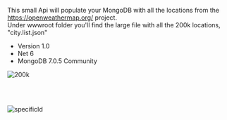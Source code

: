 This small Api will populate your MongoDB with all the locations from the https://openweathermap.org/ project. <br>
Under wwwroot folder you'll find the large file with all the 200k locations, "city.list.json"

<ul>
  <li>Version 1.0</li>
  <li>Net 6</li>
  <li>MongoDB 7.0.5 Community</li>
</ul>

![200k](https://github.com/protsenkomaksym/WeatherDataMongoDB/assets/1122896/ad7b629c-2cd7-4aa5-8ee9-33caeec6269a)

<br>
<br>

![specificId](https://github.com/protsenkomaksym/WeatherDataMongoDB/assets/1122896/2de8c76f-130f-42c0-9133-2238d5e98af4)
